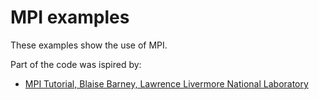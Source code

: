 # MPI examples

These examples show the use of MPI. 

Part of the code was ispired by:
 * [MPI Tutorial, Blaise Barney, Lawrence Livermore National Laboratory](https://computing.llnl.gov/tutorials/mpi)


